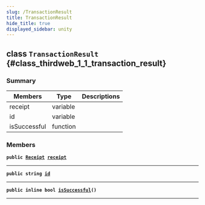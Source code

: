 ```yaml
---
slug: /TransactionResult
title: TransactionResult
hide_title: true
displayed_sidebar: unity
---
```


## class `TransactionResult` {#class_thirdweb_1_1_transaction_result}

### Summary

| Members | Type | Descriptions |
| ------- | ---- | ------------ |
| receipt | variable |  |
| id | variable |  |
| isSuccessful | function |  |

### Members

**`public `[`Receipt`](docs/unity/Receipt.md#struct_thirdweb_1_1_receipt)` `[`receipt`](#class_thirdweb_1_1_transaction_result_1a43906eaec4db5192518da598ae40d73b)**

---

**`public string `[`id`](#class_thirdweb_1_1_transaction_result_1a8154e364fc22f35bfdcddcb561855a5b)**

---

**`public inline bool `[`isSuccessful`](#class_thirdweb_1_1_transaction_result_1a684f96f6d5cf3dd55b758843ac7065de)`()`**

---
